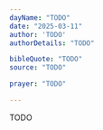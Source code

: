 ```yaml
---
dayName: "TODO"
date: "2025-03-11"
author: 'TODO'
authorDetails: "TODO"

bibleQuote: "TODO"
source: "TODO"

prayer: "TODO"

---
```


TODO
